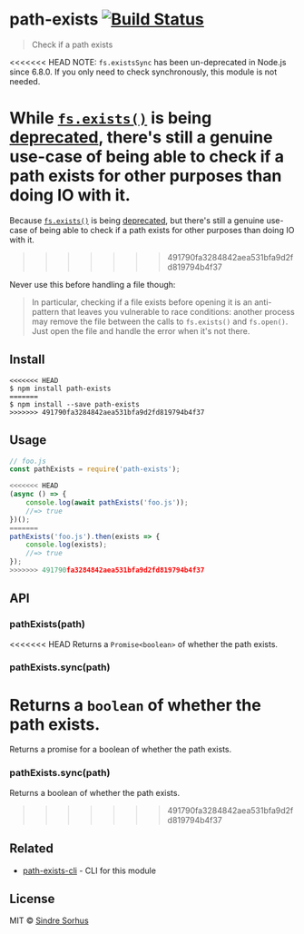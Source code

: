 # path-exists [![Build Status](https://travis-ci.org/sindresorhus/path-exists.svg?branch=master)](https://travis-ci.org/sindresorhus/path-exists)

> Check if a path exists

<<<<<<< HEAD
NOTE: `fs.existsSync` has been un-deprecated in Node.js since 6.8.0. If you only need to check synchronously, this module is not needed.

While [`fs.exists()`](https://nodejs.org/api/fs.html#fs_fs_exists_path_callback) is being [deprecated](https://github.com/iojs/io.js/issues/103), there's still a genuine use-case of being able to check if a path exists for other purposes than doing IO with it.
=======
Because [`fs.exists()`](https://nodejs.org/api/fs.html#fs_fs_exists_path_callback) is being [deprecated](https://github.com/iojs/io.js/issues/103), but there's still a genuine use-case of being able to check if a path exists for other purposes than doing IO with it.
>>>>>>> 491790fa3284842aea531bfa9d2fd819794b4f37

Never use this before handling a file though:

> In particular, checking if a file exists before opening it is an anti-pattern that leaves you vulnerable to race conditions: another process may remove the file between the calls to `fs.exists()` and `fs.open()`. Just open the file and handle the error when it's not there.


## Install

```
<<<<<<< HEAD
$ npm install path-exists
=======
$ npm install --save path-exists
>>>>>>> 491790fa3284842aea531bfa9d2fd819794b4f37
```


## Usage

```js
// foo.js
const pathExists = require('path-exists');

<<<<<<< HEAD
(async () => {
	console.log(await pathExists('foo.js'));
	//=> true
})();
=======
pathExists('foo.js').then(exists => {
	console.log(exists);
	//=> true
});
>>>>>>> 491790fa3284842aea531bfa9d2fd819794b4f37
```


## API

### pathExists(path)

<<<<<<< HEAD
Returns a `Promise<boolean>` of whether the path exists.

### pathExists.sync(path)

Returns a `boolean` of whether the path exists.
=======
Returns a promise for a boolean of whether the path exists.

### pathExists.sync(path)

Returns a boolean of whether the path exists.
>>>>>>> 491790fa3284842aea531bfa9d2fd819794b4f37


## Related

- [path-exists-cli](https://github.com/sindresorhus/path-exists-cli) - CLI for this module


## License

MIT © [Sindre Sorhus](https://sindresorhus.com)
